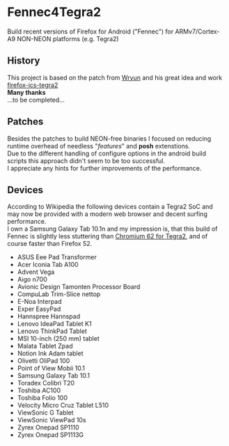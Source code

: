 # Fennec4Tegra2
 Build recent versions of Firefox for Android ("Fennec") for ARMv7/Cortex-A9 NON-NEON platforms (e.g. Tegra2) 

## History
This project is based on the patch from [Wryun](https://github.com/wryun/)
and his great idea and work
[firefox-ics-tegra2](https://github.com/wryun/firefox-ics-tegra2)  
__Many thanks__  
...to be completed...

## Patches
Besides the patches to build NEON-free binaries I focused on reducing
runtime overhead of needless "_features_" and __posh__ extenstions.  
Due to the different handling of configure options in the android build
scripts this approach didn't seem to be too successful.  
I appreciate any hints for further improvements of the performance.

## Devices
According to Wikipedia the following devices contain a Tegra2 SoC and may
now be provided with a modern web browser and decent surfing performance.  
I own a Samsung Galaxy Tab 10.1n and my impression is, that this build of Fennec
is slightly less stuttering than [Chromium 62 for Tegra2](https://forum.xda-developers.com/galaxy-tab-10-1/development/app-chromium-m56-optimized-tegra-2-t3550210),
 and of course faster than Firefox 52.
- ASUS Eee Pad Transformer
- Acer Iconia Tab A100
- Advent Vega
- Aigo n700
- Avionic Design Tamonten Processor Board
- CompuLab Trim-Slice nettop
- E-Noa Interpad
- Exper EasyPad
- Hannspree Hannspad
- Lenovo IdeaPad Tablet K1
- Lenovo ThinkPad Tablet
- MSI 10-inch (250 mm) tablet
- Malata Tablet Zpad
- Notion Ink Adam tablet
- Olivetti OliPad 100
- Point of View Mobii 10.1
- Samsung Galaxy Tab 10.1
- Toradex Colibri T20
- Toshiba AC100
- Toshiba Folio 100
- Velocity Micro Cruz Tablet L510
- ViewSonic G Tablet
- ViewSonic ViewPad 10s
- Zyrex Onepad SP1110
- Zyrex Onepad SP1113G
